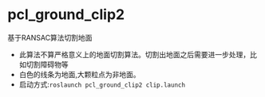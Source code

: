 # pcl_ground_clip2
基于RANSAC算法切割地面
- 此算法不算严格意义上的地面切割算法。切割出地面之后需要进一步处理，比如切割障碍物等
- 白色的线条为地面,大颗粒点为非地面。
- 启动方式:`roslaunch pcl_ground_clip2 clip.launch `




